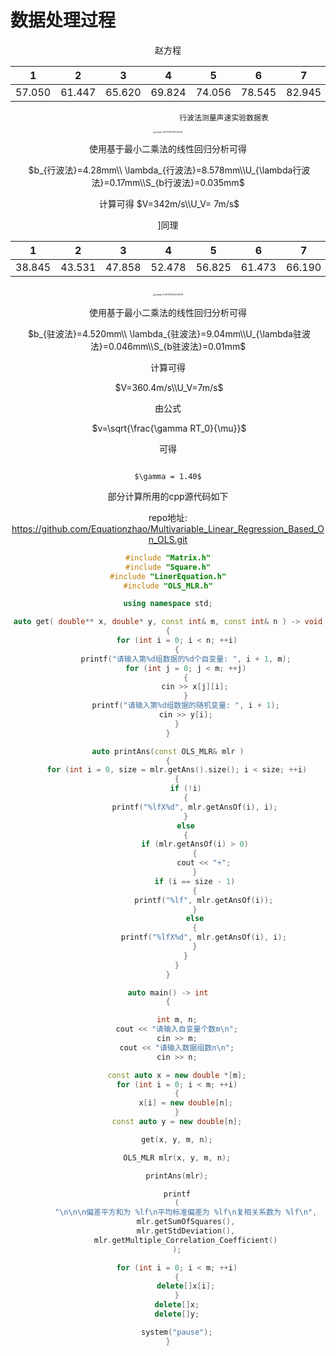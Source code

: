 # 数据处理过程

<center> 赵方程




|   1   |   2   |  3    |   4   |   5   |   6   |   7   |  8    |  9    |   10   |
| ---- | ---- | ---- | ---- | ---- | ---- | ---- | ---- | ---- | ---- |
|   57.050   |   61.447   |  65.620    |   69.824   |  74.056    |   78.545   |   82.945   |  86.302    |   91.708   |  95.790    |
                             行波法测量声速实验数据表

<img src="C:\Users\Equationzhao\AppData\Roaming\Typora\typora-user-images\image-20211112130142216.png" alt="image-20211112130142216" style="zoom:25%;" />

使用基于最小二乘法的线性回归分析可得

​																						$b_{行波法}=4.28mm\\ \lambda_{行波法}=8.578mm\\U_{\lambda行波法}=0.17mm\\S_{b行波法}=0.035mm$

​									      计算可得    								$V=342m/s\\U_V= 7m/s$

]同理			

| 1      | 2      | 3      | 4      | 5      | 6      | 7      | 8      | 9      | 10     |
| ------ | ------ | ------ | ------ | ------ | ------ | ------ | ------ | ------ | ------ |
| 38.845 | 43.531 | 47.858 | 52.478 | 56.825 | 61.473 | 66.190 | 70.545 | 74.975 | 79.570 |



​								  <img src="C:\Users\Equationzhao\AppData\Roaming\Typora\typora-user-images\image-20211112132244078.png" alt="image-20211112132244078" style="zoom:25%;" />				



使用基于最小二乘法的线性回归分析可得

​																						$b_{驻波法}=4.520mm\\ \lambda_{驻波法}=9.04mm\\U_{\lambda驻波法}=0.046mm\\S_{b驻波法}=0.01mm$

计算可得

​																							$V=360.4m/s\\U_V=7m/s$





由公式

​																								$v=\sqrt{\frac{\gamma RT_0}{\mu}}$

可得

 																								$\gamma = 1.40$

部分计算所用的cpp源代码如下 

repo地址: https://github.com/Equationzhao/Multivariable_Linear_Regression_Based_On_OLS.git

```cpp
#include "Matrix.h"
#include "Square.h"
#include "LinerEquation.h"
#include "OLS_MLR.h"

using namespace std;

auto get( double** x, double* y, const int& m, const int& n ) -> void
{
	for (int i = 0; i < n; ++i)
	{
		printf("请输入第%d组数据的%d个自变量: ", i + 1, m);
		for (int j = 0; j < m; ++j)
		{
			cin >> x[j][i];
		}
		printf("请输入第%d组数据的随机变量: ", i + 1);
		cin >> y[i];
	}
}

auto printAns(const OLS_MLR& mlr )
{
	for (int i = 0, size = mlr.getAns().size(); i < size; ++i)
	{
		if (!i)
		{
			printf("%lfX%d", mlr.getAnsOf(i), i);
		}
		else
		{
			if (mlr.getAnsOf(i) > 0)
			{
				cout << "+";
			}
			if (i == size - 1)
			{
				printf("%lf", mlr.getAnsOf(i));
			}
			else
			{
				printf("%lfX%d", mlr.getAnsOf(i), i);
			}
		}
	}
}

auto main() -> int
{

	int m, n;
	cout << "请输入自变量个数m\n";
	cin >> m;
	cout << "请输入数据组数n\n";
	cin >> n;

	const auto x = new double *[m];
	for (int i = 0; i < m; ++i)
	{
		x[i] = new double[n];
	}
	const auto y = new double[n];

	get(x, y, m, n);

	OLS_MLR mlr(x, y, m, n);

	printAns(mlr);

	printf
	(
		"\n\n\n偏差平方和为 %lf\n平均标准偏差为 %lf\n复相关系数为 %lf\n",
		mlr.getSumOfSquares(),
		mlr.getStdDeviation(),
		mlr.getMultiple_Correlation_Coefficient()
	);

	for (int i = 0; i < m; ++i)
	{
		delete[]x[i];
	}
	delete[]x;
	delete[]y;

	system("pause");
}
```


